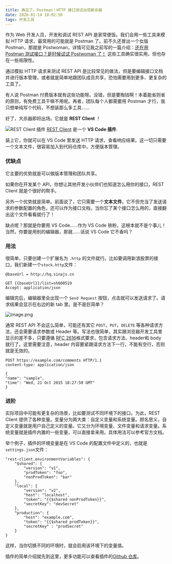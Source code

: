 ```yaml
---
title: 再见了，Postman！HTTP 接口测试出现新杀器
date: 2020-01-14 18:02:50
tags: 开发工具
---
```



作为 Web 开发人员，开发和调试 REST API 是家常便饭。我们会用一些工具来模拟 HTTP 请求，最常用的可能就是 Postman 了。前不久还冒出一个女版 Postman，那就是 Postwoman，详情可见我之前写的一篇介绍：[还在用 Postman 测试接口？是时候试试 Postwoman 了！](https://www.jianshu.com/p/35efd7324ed6)
这些工具确实很实用，但也存在一些局限性。

通过模拟 HTTP 请求来测试 REST API 是比较常见的做法，但是要编辑接口文档并进行版本管理，或者就是简单地跟团队成员共享，恐怕需要用到更多、更复杂的工具了。

有人说 Postman 付费版本就有这些功能呀。没错，但是要掏钱啊！本着能省则省的原则，有免费工具干嘛不用呢。再者，团队每个人都需要用 Postman 才行，我只想单纯写个代码，不想装那么多工具……

好了，大杀器即将出场。它就是 **REST Client** ！
<!-- more -->
![REST Client 插件](/uploads/1618526-53597424fdd296a3.webp)
[REST Client](https://marketplace.visualstudio.com/items?itemName=humao.rest-client) 是一个 **VS Code 插件**.

装上它，你就可以在 VS Code 里发送 HTTP 请求，查看响应结果。这一切只需要一个文本文件，很容易加入到代码仓库中，方便版本管理。

### 优缺点
它主要的优势就是可以做版本管理和团队共享。

如果你在开发某个 API，你想让其他开发小伙伴们也知道怎么用你的接口，REST Client 就是个很好的帮手。

另外一个优势就是简单。前面说了，它只需要一个**文本文件**。它不但充当了发送请求的参数配置的角色，还可以作为接口文档，当你忘了某个接口怎么用的，直接翻出这个文件看看就行了！

缺点呢？那就是你要用 VS Code……作为 VS Code 铁粉，这根本就不是个事儿！当然，你要是用别的编辑器，那就……话说 VS Code 它不香吗？

### 用法

很简单，只要创建一个扩展名为 `.http` 的文件就行。比如要调用新浪股票的接口，我们新建一个`stock.http`文件：
```
@baseUrl = http://hq.sinajs.cn

GET {{baseUrl}}/list=sh600519
Accept: application/json
```
编辑完后，编辑器里会出现一个 `Send Request` 按钮，点击就可以发送请求了。请求结果会显示在右边的新 tab 里。是不是巨简单？

![image.png](/uploads/1618526-2d68c2b28cab6400.webp?imageMogr2/auto-orient/strip%7CimageView2/2/w/1240)

通常 REST API 不会这么简单，可能还有其它 `POST`，`PUT`，`DELETE` 等各种请求方法，还会需要请求参数或 Header 等。写法也很简单，其实跟浏览器开发工具里显示的差不多，只要遵循 [RFC 2616](http://www.w3.org/Protocols/rfc2616/rfc2616-sec5.html "http://www.w3.org/Protocols/rfc2616/rfc2616-sec5.html")格式要求，包含请求方法、header和 body 就行了。这里需要注意，header 内容要紧跟请求方法下一行，不能有空行，否则就是无效的。

 ```
POST https://example.com/comments HTTP/1.1
content-type: application/json

{
"name": "sample",
"time": "Wed, 21 Oct 2015 18:27:50 GMT"
}
```
### 进阶

实际项目中可能有更复杂的场景，比如要测试不同环境下的接口。为此，REST Client 提供了各种变量。变量分为两大类：自定义变量和系统变量。顾名思义，自定义变量就是用户自己定义的变量。它又分为环境变量、文件变量和请求变量。系统变量就是插件内置的一些变量，可以直接拿来用。具体用法可以参考官方文档。

举个例子，插件的环境变量是在 VS Code 的配置文件中定义的，也就是 `settings.json`文件：
```
"rest-client.environmentVariables": {
    "$shared": {
        "version": "v1",
        "prodToken": "foo",
        "nonProdToken": "bar"
    },
    "local": {
        "version": "v2",
        "host": "localhost",
        "token": "{{$shared nonProdToken}}",
        "secretKey": "devSecret"
    },
    "production": {
        "host": "example.com",
        "token": "{{$shared prodToken}}",
        "secretKey" : "prodSecret"
    }
}
```
这样，当你切换不同的环境时，就会启用该环境下的变量值。

插件的简单介绍就先到这里，更多功能可以查看插件的[Github 仓库](https://github.com/Huachao/vscode-restclient)。